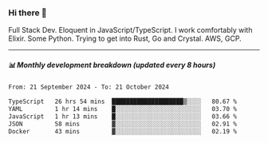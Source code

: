 ### Hi there 👋

Full Stack Dev. Eloquent in JavaScript/TypeScript. I work comfortably with Elixir. Some Python. Trying to get into Rust, Go and Crystal. AWS, GCP.

***

##### 📊 Monthly development breakdown (updated every 8 hours)

<!--START_SECTION:waka-->

```txt
From: 21 September 2024 - To: 21 October 2024

TypeScript   26 hrs 54 mins  ████████████████████▒░░░░   80.67 %
YAML         1 hr 14 mins    █░░░░░░░░░░░░░░░░░░░░░░░░   03.70 %
JavaScript   1 hr 13 mins    █░░░░░░░░░░░░░░░░░░░░░░░░   03.66 %
JSON         58 mins         ▓░░░░░░░░░░░░░░░░░░░░░░░░   02.91 %
Docker       43 mins         ▓░░░░░░░░░░░░░░░░░░░░░░░░   02.19 %
```

<!--END_SECTION:waka-->
